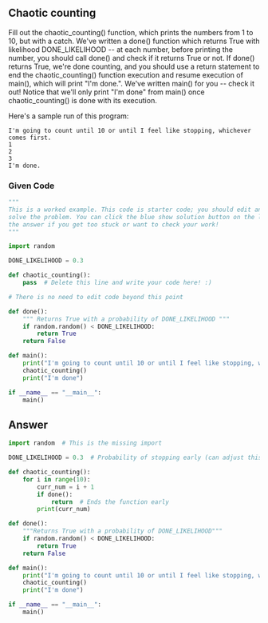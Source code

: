 ## Chaotic counting
Fill out the chaotic_counting() function, which prints the numbers from 1 to 10, but with a catch. We've written a done() function which returns True with likelihood DONE_LIKELIHOOD -- at each number, before printing the number, you should call done() and check if it returns True or not. If done() returns True, we're done counting, and you should use a return statement to end the chaotic_counting() function execution and resume execution of main(), which will print "I'm done.". We've written main() for you -- check it out! Notice that we'll only print "I'm done" from main() once chaotic_counting() is done with its execution.

Here's a sample run of this program:

```
I'm going to count until 10 or until I feel like stopping, whichever comes first. 
1 
2 
3 
I'm done.
```

### Given Code
```python
"""
This is a worked example. This code is starter code; you should edit and run it to 
solve the problem. You can click the blue show solution button on the left to see 
the answer if you get too stuck or want to check your work!
"""

import random

DONE_LIKELIHOOD = 0.3

def chaotic_counting():
    pass  # Delete this line and write your code here! :)

# There is no need to edit code beyond this point

def done():
    """ Returns True with a probability of DONE_LIKELIHOOD """
    if random.random() < DONE_LIKELIHOOD:
        return True
    return False

def main():
    print("I'm going to count until 10 or until I feel like stopping, whichever comes first.")
    chaotic_counting()
    print("I'm done")

if __name__ == "__main__":
    main()
```

## Answer
```python
import random  # This is the missing import

DONE_LIKELIHOOD = 0.3  # Probability of stopping early (can adjust this!)

def chaotic_counting():
    for i in range(10):
        curr_num = i + 1
        if done():
            return  # Ends the function early
        print(curr_num)

def done():
    """Returns True with a probability of DONE_LIKELIHOOD"""
    if random.random() < DONE_LIKELIHOOD:
        return True
    return False

def main():
    print("I'm going to count until 10 or until I feel like stopping, whichever comes first.")
    chaotic_counting()
    print("I'm done")

if __name__ == "__main__":
    main()
```
